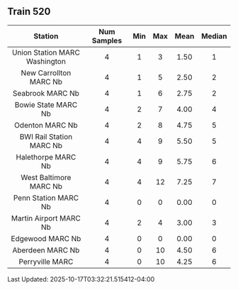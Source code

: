 ## Train 520

| Station | Num Samples | Min | Max | Mean | Median |
| :-----: | :---------: | :-: | :-: | :--: | :----: |
| Union Station MARC Washington | 4 | 1 | 3 | 1.50 | 1 |
| New Carrollton MARC Nb | 4 | 1 | 5 | 2.50 | 2 |
| Seabrook MARC Nb | 4 | 1 | 6 | 2.75 | 2 |
| Bowie State MARC Nb | 4 | 2 | 7 | 4.00 | 4 |
| Odenton MARC Nb | 4 | 2 | 8 | 4.75 | 5 |
| BWI Rail Station MARC Nb | 4 | 4 | 9 | 5.50 | 5 |
| Halethorpe MARC Nb | 4 | 4 | 9 | 5.75 | 6 |
| West Baltimore MARC Nb | 4 | 4 | 12 | 7.25 | 7 |
| Penn Station MARC Nb | 4 | 0 | 0 | 0.00 | 0 |
| Martin Airport MARC Nb | 4 | 2 | 4 | 3.00 | 3 |
| Edgewood MARC Nb | 4 | 0 | 0 | 0.00 | 0 |
| Aberdeen MARC Nb | 4 | 0 | 10 | 4.50 | 6 |
| Perryville MARC | 4 | 0 | 10 | 4.25 | 6 |


Last Updated: 2025-10-17T03:32:21.515412-04:00